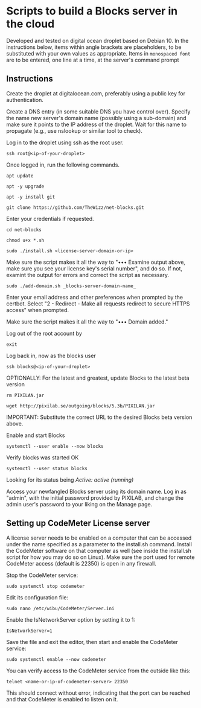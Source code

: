 # Scripts to build a Blocks server in the cloud

Developed and tested on digital ocean droplet based on Debian 10. In the instructions below, items within angle brackets are placeholders, to be substituted with your own values as appropriate. Items in `monospaced font` are to be entered, one line at a time, at the server's command prompt

## Instructions
Create the droplet at digitalocean.com, preferably using a public key for authentication.

Create a DNS entry (in some suitable DNS you have control over). Specify the name new server's domain name (possibly using a sub-domain) and make sure it points to the IP address of the droplet. Wait for this name to propagate (e.g., use nslookup or similar tool to check).

Log in to the droplet using ssh as the root user.

`ssh root@<ip-of-your-droplet>`

Once logged in, run the following commands.

`apt update`

`apt -y upgrade`

`apt -y install git`

`git clone https://github.com/TheWizz/net-blocks.git`

Enter your credentials if requested.

`cd net-blocks`

`chmod u+x *.sh`

`sudo ./install.sh <license-server-domain-or-ip>`

Make sure the script makes it all the way to "••• Examine output above, make sure you see your license key's serial number", and do so. If not, examint the output for errors and correct the script as necessary.

`sudo ./add-domain.sh _blocks-server-domain-name_`

Enter your email address and other preferences when prompted by the certbot. Select "2 - Redirect - Make all requests redirect to secure HTTPS access" when prompted.

Make sure the script makes it all the way to "••• Domain added."

Log out of the root account by

`exit`

Log back in, now as the blocks user

`ssh blocks@<ip-of-your-droplet>`

OPTIONALLY: For the latest and greatest, update Blocks to the latest beta version

`rm PIXILAN.jar`

`wget http://pixilab.se/outgoing/blocks/5.3b/PIXILAN.jar`

IMPORTANT: Substitute the correct URL to the desired Blocks beta version above.

Enable and start Blocks

`systemctl --user enable --now blocks`

Verify blocks was started OK

`systemctl --user status blocks`

Looking for its status being _Active: active (running)_

Access your newfangled Blocks server using its domain name. Log in as "admin", with the initial password provided by PIXILAB, and change the admin user's password to your liking on the Manage page.


## Setting up CodeMeter License server

A license server needs to be enabled on a computer that can be accessed under the name specified as a parameter to the install.sh command. Install the CodeMeter software on that computer as well (see inside the install.sh script for how you may do so on Linux). Make sure the port used for remote CodeMeter access (default is 22350) is open in any firewall.

Stop the CodeMeter service:

`sudo systemctl stop codemeter`

Edit its configuration file:

`sudo nano /etc/wibu/CodeMeter/Server.ini`

Enable the IsNetworkServer option by setting it to 1:

`IsNetworkServer=1` 

Save the file and exit the editor, then start and enable the CodeMeter service:

`sudo systemctl enable --now codemeter`

You can verify access to the CodeMeter service from the outside like this:

`telnet <name-or-ip-of-codemeter-server> 22350`

This should connect without error, indicating that the port can be reached and that CodeMeter is enabled to listen on it.

